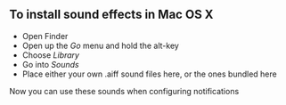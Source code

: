 To install sound effects in Mac OS X
------------------------------------

- Open Finder
- Open up the *Go* menu and hold the alt-key
- Choose *Library*
- Go into *Sounds*
- Place either your own .aiff sound files here, or the ones bundled here

Now you can use these sounds when configuring notifications